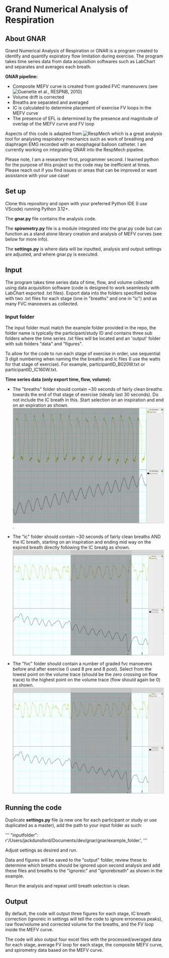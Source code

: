 # Grand Numerical Analysis of Respiration

## About GNAR
Grand Numerical Analysis of Respiration or GNAR is a program created to identify and quantify expiratory flow limitation during exercise. 
The program takes time series data from data acquisition softwares such as LabChart and separates and averages each breath.

**GNAR pipeline:**
* Composite MEFV curve is created from graded FVC maneouvers (see ![Guenette et al., RESPNB, 2010](10.1016/j.resp.2010.01.017))
* Volume drift is corrected 
* Breaths are separated and averaged
* IC is calculated to determine placement of exercise FV loops in the MEFV curve
* The presence of EFL is determined by the presence and magnitude of overlap of the MEFV curve and FV loop

Aspects of this code is adapted from ![RespMech](https://github.com/emilwalsted/respmech) which is a great analysis tool for analysing respiratory mechanics such as work of breathing and diaphragm EMG recorded with an esophageal balloon catheter. I am currently working on integrating GNAR into the RespMech pipeline.

Please note, I am a researcher first, programmer second. I learned python for the purpose of this project so the code may be inefficient at times. Please reach out if you find issues or areas that can be improved or want assistance with your use case!


## Set up
Clone this repository and open with your preferred Python IDE (I use VScode) running Python 3.12+.

The **gnar.py** file contains the analysis code.

The **spirometry.py** file is a module integrated into the gnar.py code but can function as a stand alone library creation and analysis of MEFV curves (see below for more info).

The **settings.py** is where data will be inputted, analysis and output settings are adjusted, and where gnar.py is executed.


## Input
The program takes time series data of time, flow, and volume collected using data acquisition software (code is designed to work seamlessly with LabChart exported .txt files). Export data into the folders specified below with two .txt files for each stage (one in "breaths" and one in "ic") and as many FVC manoevers as collected.
### Input folder
The input folder must match the example folder provided in the repo, the folder name is typically the participant/study ID and contains three sub folders where the time series .txt files will be located and an 'output' folder with sub folders "data" and "figures".

To allow for the code to run each stage of exercise in order, use sequential 3 digit numbering when naming the the breaths and ic files (I use the watts for that stage of exercise). For example, participantID_B020W.txt or participantID_IC160W.txt.

**Time series data (only export time, flow, volume):**

* The "breaths" folder should contain ~30 seconds of fairly clean breaths towards the end of that stage of exercise (ideally last 30 seconds). Do not include the IC breath in this. Start selection on an inspiration and end on an expiration as shown. ![here](https://github.com/jackdunsford/gnar-respiratory-analysis/blob/main/instructional_images/breath.png).

* The "ic" folder should contain ~30 seconds of fairly clean breaths AND the IC breath, starting on an inspiration and ending mid way on the expired breath directly following the IC breatg as shown. ![here](https://github.com/jackdunsford/gnar-respiratory-analysis/blob/main/instructional_images/ic.png)

* The "fvc" folder should contain a number of graded fvc manoevers before and after exercise (I used 8 pre and 8 post). Select from the lowest point on the volume trace (should be the zero crossing on flow trace) to the highest point on the volume trace (flow should again be 0) as shown. ![here](https://github.com/jackdunsford/gnar-respiratory-analysis/blob/main/instructional_images/ic.png)

## Running the code

Duplicate **settings.py** file (a new one for each participant or study or use duplicated as a master), add the path to your input folder as such:

'''
"inputfolder": r'/Users/jackdunsford/Documents/dev/gnar/gnar/example_folder',
'''

Adjust settings as desired and run.

Data and figures will be saved to the "output" folder, review these to determine which breaths should be ignored upon second analysis and add these files and breaths to the "ignoreic" and "ignorebreath" as shown in the example.

Rerun the analysis and repeat until breath selection is clean.

## Output
By default, the code will output three figures for each stage, IC breath correction (ignoreic in settings will tell the code to ignore erroneous peaks), raw flow/volume and corrected volume for the breaths, and the FV loop inside the MEFV curve.

The code will also output four excel files with the processed/averaged data for each stage, average FV loop for each stage, the composite MEFV curve, and spirometry data based on the MEFV curve.
